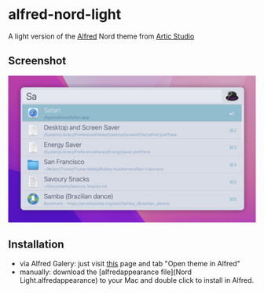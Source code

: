 # alfred-nord-light

A light version of the [Alfred](https://www.alfredapp.com) Nord theme from [Artic Studio](https://github.com/arcticicestudio/nord)

## Screenshot

![screenshot](screenshot.png)

## Installation

- via Alfred Galery: just visit [this](https://www.alfredapp.com/extras/theme/GTs6SkwSdj/) page and tab "Open theme in Alfred"
- manually: download the [alfredappearance file](Nord Light.alfredappearance) to your Mac and double click to install in Alfred.